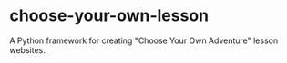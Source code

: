 # choose-your-own-lesson
A Python framework for creating "Choose Your Own Adventure" lesson websites.
